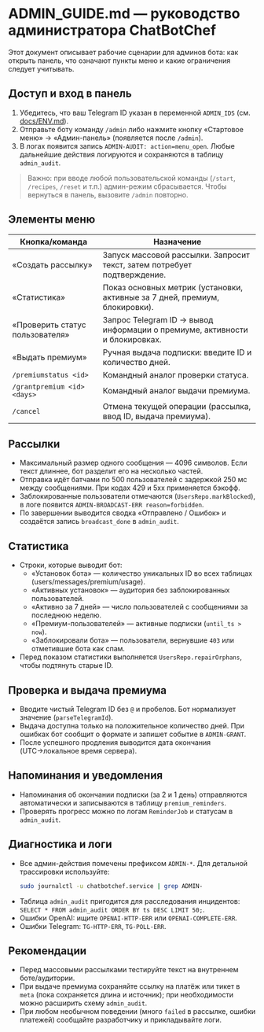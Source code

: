 # ADMIN_GUIDE.md — руководство администратора ChatBotChef

Этот документ описывает рабочие сценарии для админов бота: как открыть панель, что означают пункты меню и какие ограничения
следует учитывать.

## Доступ и вход в панель

1. Убедитесь, что ваш Telegram ID указан в переменной `ADMIN_IDS` (см. [docs/ENV.md](ENV.md)).
2. Отправьте боту команду `/admin` либо нажмите кнопку «Стартовое меню» → «Админ-панель» (появляется после `/admin`).
3. В логах появится запись `ADMIN-AUDIT: action=menu_open`. Любые дальнейшие действия логируются и сохраняются в таблицу `admin_audit`.

> Важно: при вводе любой пользовательской команды (`/start`, `/recipes`, `/reset` и т.п.) админ-режим сбрасывается. Чтобы
> вернуться в панель, вызовите `/admin` повторно.

## Элементы меню

| Кнопка/команда                     | Назначение                                                                                          |
|-----------------------------------|------------------------------------------------------------------------------------------------------|
| «Создать рассылку»                | Запуск массовой рассылки. Запросит текст, затем потребует подтверждение.                             |
| «Статистика»                      | Показ основных метрик (установки, активные за 7 дней, премиум, блокировки).                          |
| «Проверить статус пользователя»   | Запрос Telegram ID → вывод информации о премиуме, активности и блокировках.                         |
| «Выдать премиум»                  | Ручная выдача подписки: введите ID и количество дней.                                                |
| `/premiumstatus <id>`             | Командный аналог проверки статуса.                                                                   |
| `/grantpremium <id> <days>`       | Командный аналог выдачи премиума.                                                                    |
| `/cancel`                         | Отмена текущей операции (рассылка, ввод ID, выдача премиума).                                        |

## Рассылки

- Максимальный размер одного сообщения — 4096 символов. Если текст длиннее, бот разделит его на несколько частей.
- Отправка идёт батчами по 500 пользователей с задержкой 250 мс между сообщениями. При кодах 429 и 5xx применяется бэкофф.
- Заблокированные пользователи отмечаются (`UsersRepo.markBlocked`), в логе появится `ADMIN-BROADCAST-ERR reason=forbidden`.
- По завершении выводится сводка «Отправлено / Ошибок» и создаётся запись `broadcast_done` в `admin_audit`.

## Статистика

- Строки, которые выводит бот:
  - «Установок бота» — количество уникальных ID во всех таблицах (users/messages/premium/usage).
  - «Активных установок» — аудитория без заблокированных пользователей.
  - «Активно за 7 дней» — число пользователей с сообщениями за последнюю неделю.
  - «Премиум-пользователей» — активные подписки (`until_ts > now`).
  - «Заблокировали бота» — пользователи, вернувшие `403` или отметившие бота как спам.
- Перед показом статистики выполняется `UsersRepo.repairOrphans`, чтобы подтянуть старые ID.

## Проверка и выдача премиума

- Вводите чистый Telegram ID без `@` и пробелов. Бот нормализует значение (`parseTelegramId`).
- Выдача доступна только на положительное количество дней. При ошибках бот сообщит о формате и запишет событие в `ADMIN-GRANT`.
- После успешного продления выводится дата окончания (UTC→локальное время сервера).

## Напоминания и уведомления

- Напоминания об окончании подписки (за 2 и 1 день) отправляются автоматически и записываются в таблицу `premium_reminders`.
- Проверять прогресс можно по логам `ReminderJob` и статусам в `admin_audit`.

## Диагностика и логи

- Все админ-действия помечены префиксом `ADMIN-*`. Для детальной трассировки используйте:
  ```bash
  sudo journalctl -u chatbotchef.service | grep ADMIN-
  ```
- Таблица `admin_audit` пригодится для расследования инцидентов: `SELECT * FROM admin_audit ORDER BY ts DESC LIMIT 50;`.
- Ошибки OpenAI: ищите `OPENAI-HTTP-ERR` или `OPENAI-COMPLETE-ERR`.
- Ошибки Telegram: `TG-HTTP-ERR`, `TG-POLL-ERR`.

## Рекомендации

- Перед массовыми рассылками тестируйте текст на внутреннем боте/аудитории.
- При выдаче премиума сохраняйте ссылку на платёж или тикет в `meta` (пока сохраняется длина и источник); при необходимости
  можно расширить схему `admin_audit`.
- При любом необычном поведении (много `failed` в рассылке, ошибки платежей) сообщайте разработчику и прикладывайте логи.
